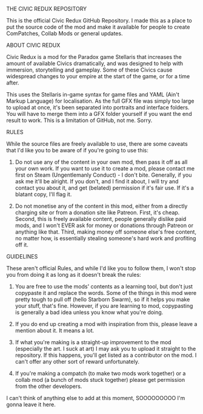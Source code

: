 THE CIVIC REDUX REPOSITORY

This is the official Civic Redux GitHub Repository. I made this as a place to put the source code of the mod and make it available for people to create ComPatches, Collab Mods or general updates.

ABOUT CIVIC REDUX

Civic Redux is a mod for the Paradox game Stellaris that increases the amount of available Civics dramatically, and was designed to help with immersion, storytelling and gameplay. Some of these Civics cause widespread changes to your empire at the start of the game, or for a time after.

This uses the Stellaris in-game syntax for game files and YAML (Ain't Markup Language) for localisation.
As the full GFX file was simply too large to upload at once, it's been separated into portraits and interface folders. You will have to merge them into a GFX folder yourself if you want the end result to work. This is a limitation of GitHub, not me. Sorry.

RULES

While the source files are freely available to use, there are some caveats that I'd like you to be aware of if you're going to use this:

1. Do not use any of the content in your own mod, then pass it off as all your own work. If you want to use it to create a mod, please contact me first on Steam (Ungentlemanly Conduct) - I don't bite.
    Generally, if you ask me it'll be alright. If you don't, and I find it about, I will try and contact you about it, and get (belated) permission if it's fair use. If it's a blatant copy, I'll flag it.
    
2. Do not monetise any of the content in this mod, either from a directly charging site or from a donation site like Patreon.
    First, it's cheap. Second, this is freely available content, people generally dislike paid mods, and I won't EVER ask for money or donations through Patreon or anything like that. Third, making money off someone else's free content, no matter how, is essentially stealing someone's hard work and profiting off it.

GUIDELINES

These aren't official Rules, and while I'd like you to follow them, I won't stop you from doing it as long as it doesn't break the rules:

1. You are free to use the mods' contents as a learning tool, but don't just copypaste it and replace the words. Some of the things in this mod were pretty tough to pull off (hello Starborn Swarm), so if it helps you make your stuff, that's fine. However, if you are learning to mod, copypasting is generally a bad idea unless you know what you're doing.

2. If you do end up creating a mod with inspiration from this, please leave a mention about it. It means a lot.

3. If what you're making is a straight-up improvement to the mod (especially the art. I suck at art) I may ask you to upload it straight to the repository. If this happens, you'll get listed as a contributor on the mod. I can't offer any other sort of reward unfortunately.

4. If you're making a compatch (to make two mods work together) or a collab mod (a bunch of mods stuck together) please get permission from the other developers.

I can't think of anything else to add at this moment, SOOOOOOOOO I'm gonna leave it here.

